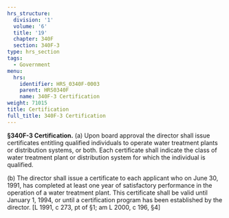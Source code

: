 ```yaml
---
hrs_structure:
  division: '1'
  volume: '6'
  title: '19'
  chapter: 340F
  section: 340F-3
type: hrs_section
tags:
  - Government
menu:
  hrs:
    identifier: HRS_0340F-0003
    parent: HRS0340F
    name: 340F-3 Certification
weight: 71015
title: Certification
full_title: 340F-3 Certification
---
```

**§340F-3 Certification.** (a) Upon board approval the director shall issue certificates entitling qualified individuals to operate water treatment plants or distribution systems, or both. Each certificate shall indicate the class of water treatment plant or distribution system for which the individual is qualified.

(b) The director shall issue a certificate to each applicant who on June 30, 1991, has completed at least one year of satisfactory performance in the operation of a water treatment plant. This certificate shall be valid until January 1, 1994, or until a certification program has been established by the director. [L 1991, c 273, pt of §1; am L 2000, c 196, §4]